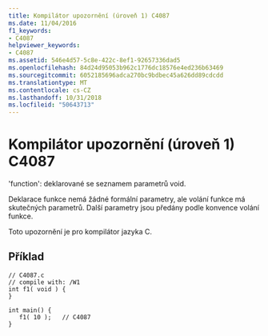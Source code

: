 ```yaml
---
title: Kompilátor upozornění (úroveň 1) C4087
ms.date: 11/04/2016
f1_keywords:
- C4087
helpviewer_keywords:
- C4087
ms.assetid: 546e4d57-5c8e-422c-8ef1-92657336dad5
ms.openlocfilehash: 84d24d95053b962c1776dc18576e4ed236b63469
ms.sourcegitcommit: 6052185696adca270bc9bdbec45a626dd89cdcdd
ms.translationtype: MT
ms.contentlocale: cs-CZ
ms.lasthandoff: 10/31/2018
ms.locfileid: "50643713"
---
```

# <a name="compiler-warning-level-1-c4087"></a>Kompilátor upozornění (úroveň 1) C4087

'function': deklarované se seznamem parametrů void.

Deklarace funkce nemá žádné formální parametry, ale volání funkce má skutečných parametrů. Další parametry jsou předány podle konvence volání funkce.

Toto upozornění je pro kompilátor jazyka C.

## <a name="example"></a>Příklad

```
// C4087.c
// compile with: /W1
int f1( void ) {
}

int main() {
   f1( 10 );   // C4087
}
```